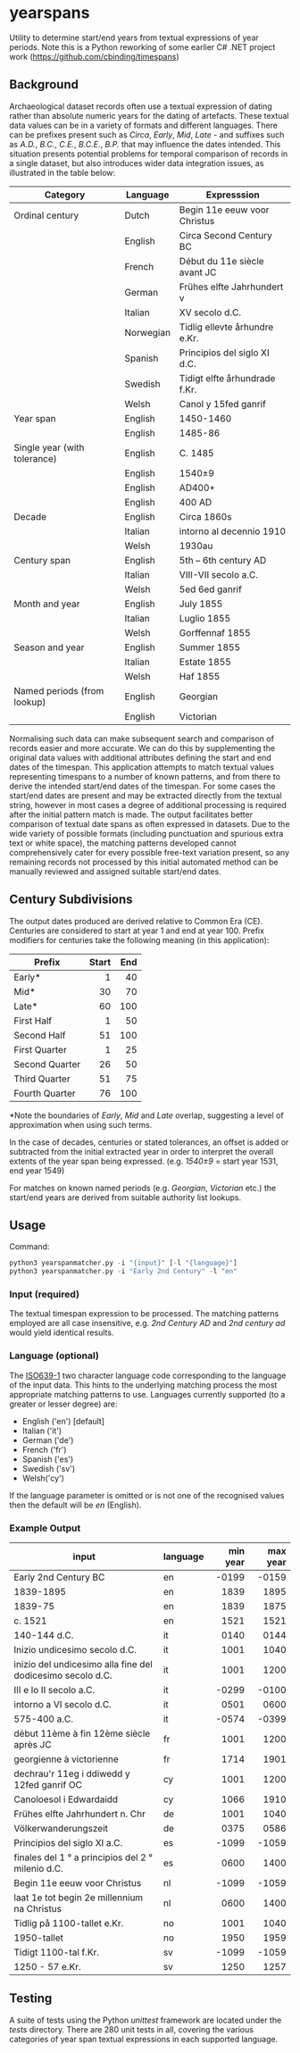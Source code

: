 # yearspans

Utility to determine start/end years from textual expressions of year periods.
Note this is a Python reworking of some earlier C# .NET project work (https://github.com/cbinding/timespans)

## Background

Archaeological dataset records often use a textual expression of dating rather than absolute numeric years for the dating of artefacts. These textual data values can be in a variety of formats and different languages. There can be prefixes present such as _Circa_, _Early_, _Mid_, _Late_ - and suffixes such as _A.D._, _B.C._, _C.E._, _B.C.E._, _B.P._ that may influence the dates intended. This situation presents potential problems for temporal comparison of records in a single dataset, but also introduces wider data integration issues, as illustrated in the table below:

| Category                     | Language  | Expresssion                   |
| ---------------------------- | --------- | ----------------------------- |
| Ordinal century              | Dutch     | Begin 11e eeuw voor Christus  |
|                              | English   | Circa Second Century BC       |
|                              | French    | Début du 11e siècle avant JC  |
|                              | German    | Frühes elfte Jahrhundert v    |
|                              | Italian   | XV secolo d.C.                |
|                              | Norwegian | Tidlig ellevte århundre e.Kr. |
|                              | Spanish   | Principios del siglo XI d.C.  |
|                              | Swedish   | Tidigt elfte århundrade f.Kr. |
|                              | Welsh     | Canol y 15fed ganrif          |
| Year span                    | English   | 1450-1460                     |
|                              | English   | 1485-86                       |
| Single year (with tolerance) | English   | C. 1485                       |
|                              | English   | 1540±9                        |
|                              | English   | AD400+                        |
|                              | English   | 400 AD                        |
| Decade                       | English   | Circa 1860s                   |
|                              | Italian   | intorno al decennio 1910      |
|                              | Welsh     | 1930au                        |
| Century span                 | English   | 5th – 6th century AD          |
|                              | Italian   | VIII-VII secolo a.C.          |
|                              | Welsh     | 5ed 6ed ganrif                |
| Month and year               | English   | July 1855                     |
|                              | Italian   | Luglio 1855                   |
|                              | Welsh     | Gorffennaf 1855               |
| Season and year              | English   | Summer 1855                   |
|                              | Italian   | Estate 1855                   |
|                              | Welsh     | Haf 1855                      |
| Named periods (from lookup)  | English   | Georgian                      |
|                              | English   | Victorian                     |

Normalising such data can make subsequent search and comparison of records easier and more accurate. We can do this by supplementing the original data values with additional attributes defining the start and end dates of the timespan. This application attempts to match textual values representing timespans to a number of known patterns, and from there to derive the intended start/end dates of the timespan. For some cases the start/end dates are present and may be extracted directly from the textual string, however in most cases a degree of additional processing is required after the initial pattern match is made. The output facilitates better comparison of textual date spans as often expressed in datasets. Due to the wide variety of possible formats (including punctuation and spurious extra text or white space), the matching patterns developed cannot comprehensively cater for every possible free-text variation present, so any remaining records not processed by this initial automated method can be manually reviewed and assigned suitable start/end dates.

## Century Subdivisions

The output dates produced are derived relative to Common Era (CE). Centuries are considered to start at year 1 and end at year 100. Prefix modifiers for centuries take the following meaning (in this application):

| Prefix         | Start | End |
| -------------- | ----: | --: |
| Early\*        |     1 |  40 |
| Mid\*          |    30 |  70 |
| Late\*         |    60 | 100 |
| First Half     |     1 |  50 |
| Second Half    |    51 | 100 |
| First Quarter  |     1 |  25 |
| Second Quarter |    26 |  50 |
| Third Quarter  |    51 |  75 |
| Fourth Quarter |    76 | 100 |

\*Note the boundaries of _Early_, _Mid_ and _Late_ overlap, suggesting a level of approximation when using such terms.

In the case of decades, centuries or stated tolerances, an offset is added or subtracted from the initial extracted year in order to interpret the overall extents of the year span being expressed. (e.g. _1540±9_ = start year 1531, end year 1549)

For matches on known named periods (e.g. _Georgian_, _Victorian_ etc.) the start/end years are derived from suitable authority list lookups.

## Usage

Command:

```python
python3 yearspanmatcher.py -i "{input}" [-l "{language}"]
python3 yearspanmatcher.py -i "Early 2nd Century" -l "en"
```

### Input (required)

The textual timespan expression to be processed. The matching patterns employed are all case insensitive, e.g. _2nd Century AD_ and _2nd century ad_ would yield identical results.

### Language (optional)

The [ISO639-1](https://www.iso.org/iso-639-language-codes.html) two character language code corresponding to the language of the input data. This hints to the underlying matching process the most appropriate matching patterns to use. Languages currently supported (to a greater or lesser degree) are:

- English ('en') [default]
- Italian ('it')
- German ('de')
- French ('fr')
- Spanish ('es')
- Swedish ('sv')
- Welsh('cy')

If the language parameter is omitted or is not one of the recognised values then the default will be _en_ (English).

### Example Output

| input                                                      | language | min year | max year |
| ---------------------------------------------------------- | -------- | -------: | -------: |
| Early 2nd Century BC                                       | en       |    -0199 |    -0159 |
| 1839-1895                                                  | en       |     1839 |     1895 |
| 1839-75                                                    | en       |     1839 |     1875 |
| c. 1521                                                    | en       |     1521 |     1521 |
| 140-144 d.C.                                               | it       |     0140 |     0144 |
| Inizio undicesimo secolo d.C.                              | it       |     1001 |     1040 |
| inizio del undicesimo alla fine del dodicesimo secolo d.C. | it       |     1001 |     1200 |
| III e lo II secolo a.C.                                    | it       |    -0299 |    -0100 |
| intorno a VI secolo d.C.                                   | it       |     0501 |     0600 |
| 575-400 a.C.                                               | it       |    -0574 |    -0399 |
| début 11ème à fin 12ème siècle après JC                    | fr       |     1001 |     1200 |
| georgienne à victorienne                                   | fr       |     1714 |     1901 |
| dechrau'r 11eg i ddiwedd y 12fed ganrif OC                 | cy       |     1001 |     1200 |
| Canoloesol i Edwardaidd                                    | cy       |     1066 |     1910 |
| Frühes elfte Jahrhundert n. Chr                            | de       |     1001 |     1040 |
| Völkerwanderungszeit                                       | de       |     0375 |     0586 |
| Principios del siglo XI a.C.                               | es       |    -1099 |    -1059 |
| finales del 1 ° a principios del 2 ° milenio d.C.          | es       |     0600 |     1400 |
| Begin 11e eeuw voor Christus                               | nl       |    -1099 |    -1059 |
| laat 1e tot begin 2e millennium na Christus                | nl       |     0600 |     1400 |
| Tidlig på 1100-tallet e.Kr.                                | no       |     1001 |     1040 |
| 1950-tallet                                                | no       |     1950 |     1959 |
| Tidigt 1100-tal f.Kr.                                      | sv       |    -1099 |    -1059 |
| 1250 - 57 e.Kr.                                            | sv       |     1250 |     1257 |

## Testing

A suite of tests using the Python _unittest_ framework are located under the _tests_ directory. There are 280 unit tests in all, covering the various categories of year span textual expressions in each supported language.
